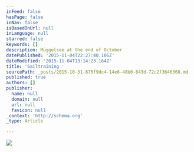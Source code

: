 ```yaml
---
inFeed: false
hasPage: false
inNav: false
isBasedOnUrl: null
inLanguage: null
starred: false
keywords: []
description: Müggelsee at the end of October
datePublished: '2015-11-04T22:27:40.106Z'
dateModified: '2015-11-04T13:14:23.164Z'
title: 'Sailtraining '
sourcePath: _posts/2015-10-31-875f9dc4-14e6-48b0-843d-72c2f3646368.md
published: true
authors: []
publisher:
  name: null
  domain: null
  url: null
  favicon: null
_context: 'http://schema.org'
_type: Article

---
```

![](https://the-grid-user-content.s3-us-west-2.amazonaws.com/661ad730-8050-423f-8861-5046e2c8b582.gif)